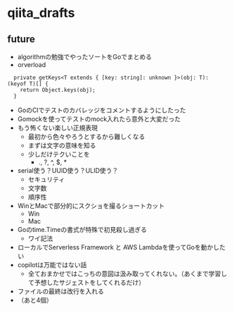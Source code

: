 # qiita_drafts

## future

- algorithmの勉強でやったソートをGoでまとめる
- orverload

```
  private getKeys<T extends { [key: string]: unknown }>(obj: T): (keyof T)[] {
    return Object.keys(obj);
  }
```


* GoのCIでテストのカバレッジをコメントするようにしたった
* Gomockを使ってテストのmock入れたら意外と大変だった
* もう怖くない楽しい正規表現
    * 最初から色々やろうとするから難しくなる
    * まずは文字の意味を知る
    * 少しだけテクいことを
        * ., ?, ^, $, *
* serial使う？UUID使う？ULID使う？
    * セキュリティ
    * 文字数
    * 順序性
* WinとMacで部分的にスクショを撮るショートカット
    * Win
    * Mac
* Goのtime.Timeの書式が特殊で初見殺し過ぎる
    * ワイ記法
* ローカルでServerless Framework と AWS Lambdaを使ってGoを動かしたい
* copilotは万能ではない話
    * 全ておまかせではこっちの意図は汲み取ってくれない。（あくまで学習して予想したサジェストをしてくれるだけ）
* ファイルの最終は改行を入れる
* （あと4個）
